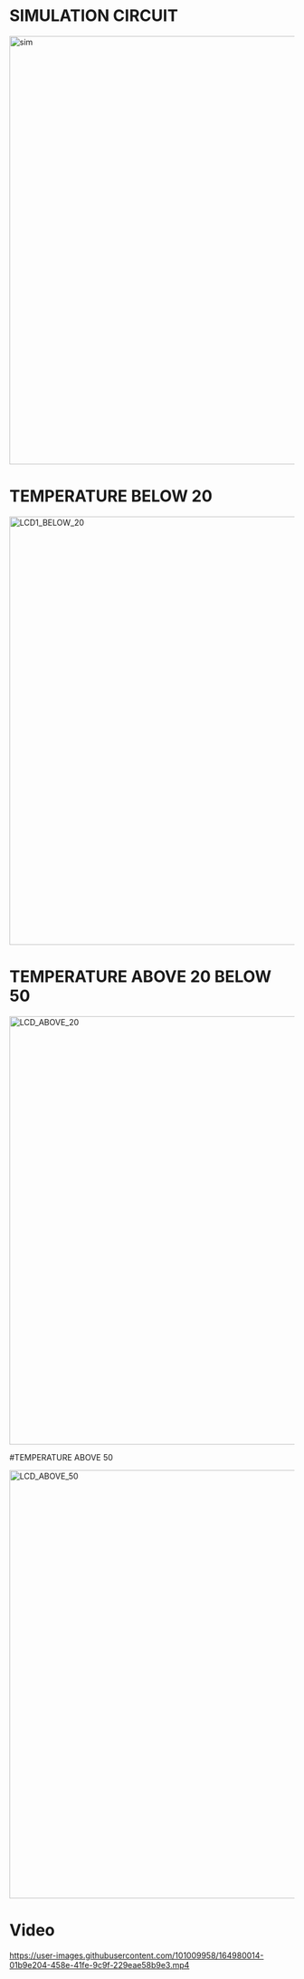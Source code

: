 # SIMULATION CIRCUIT

<img width="756" alt="sim" src="https://user-images.githubusercontent.com/101009958/164979958-f596955d-f26c-4f90-9378-8b66e03d69a7.png">


# TEMPERATURE BELOW 20

<img width="756" alt="LCD1_BELOW_20" src="https://user-images.githubusercontent.com/101009958/164979978-4dd5f07c-6815-4049-b839-e0dd2bddfaa4.png">

# TEMPERATURE ABOVE 20 BELOW 50

<img width="756" alt="LCD_ABOVE_20" src="https://user-images.githubusercontent.com/101009958/164979989-e2869bb2-10a1-4de7-b895-1082a2dfc234.png">


#TEMPERATURE ABOVE 50

<img width="756" alt="LCD_ABOVE_50" src="https://user-images.githubusercontent.com/101009958/164980000-b36b4e5d-bb1c-483b-90b3-96f094979024.png">


# Video

https://user-images.githubusercontent.com/101009958/164980014-01b9e204-458e-41fe-9c9f-229eae58b9e3.mp4






